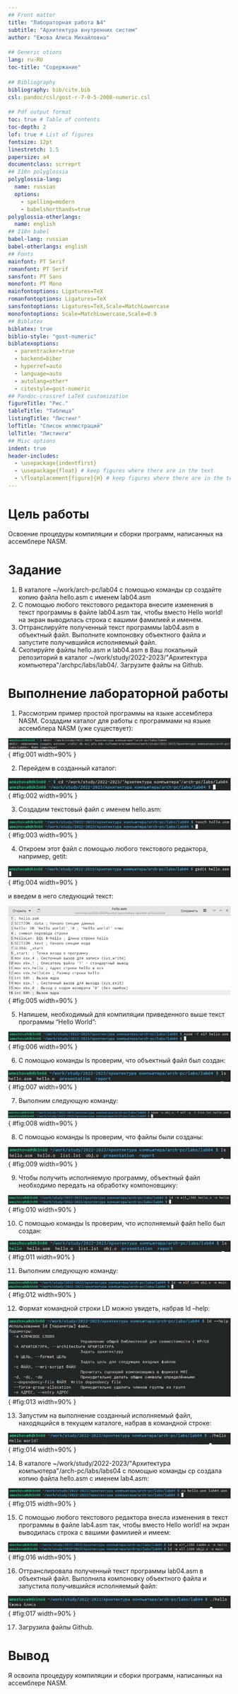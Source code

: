 ```yaml
---
## Front matter
title: "Лабораторная работа №4"
subtitle: "Архитектура внутренних систем"
author: "Ежова Алиса Михайловна"

## Generic otions
lang: ru-RU
toc-title: "Содержание"

## Bibliography
bibliography: bib/cite.bib
csl: pandoc/csl/gost-r-7-0-5-2008-numeric.csl

## Pdf output format
toc: true # Table of contents
toc-depth: 2
lof: true # List of figures
fontsize: 12pt
linestretch: 1.5
papersize: a4
documentclass: scrreprt
## I18n polyglossia
polyglossia-lang:
  name: russian
  options:
	- spelling=modern
	- babelshorthands=true
polyglossia-otherlangs:
  name: english
## I18n babel
babel-lang: russian
babel-otherlangs: english
## Fonts
mainfont: PT Serif
romanfont: PT Serif
sansfont: PT Sans
monofont: PT Mono
mainfontoptions: Ligatures=TeX
romanfontoptions: Ligatures=TeX
sansfontoptions: Ligatures=TeX,Scale=MatchLowercase
monofontoptions: Scale=MatchLowercase,Scale=0.9
## Biblatex
biblatex: true
biblio-style: "gost-numeric"
biblatexoptions:
  - parentracker=true
  - backend=biber
  - hyperref=auto
  - language=auto
  - autolang=other*
  - citestyle=gost-numeric
## Pandoc-crossref LaTeX customization
figureTitle: "Рис."
tableTitle: "Таблица"
listingTitle: "Листинг"
lofTitle: "Список иллюстраций"
lolTitle: "Листинги"
## Misc options
indent: true
header-includes:
  - \usepackage{indentfirst}
  - \usepackage{float} # keep figures where there are in the text
  - \floatplacement{figure}{H} # keep figures where there are in the text
---
```


# Цель работы

Освоение процедуры компиляции и сборки программ, написанных на ассемблере NASM.

# Задание

1. В каталоге ~/work/arch-pc/lab04 с помощью команды cp создайте копию
файла hello.asm с именем lab04.asm
2. С помощью любого текстового редактора внесите изменения в текст программы в файле lab04.asm так, чтобы вместо Hello world! на экран выводилась строка с вашими фамилией и именем.
3. Оттранслируйте полученный текст программы lab04.asm в объектный
файл. Выполните компоновку объектного файла и запустите получившийся исполняемый файл.
4. Скопируйте файлы hello.asm и lab04.asm в Ваш локальный репозиторий
в каталог ~/work/study/2022-2023/"Архитектура компьютера"/archpc/labs/lab04/. Загрузите файлы на Github.

# Выполнение лабораторной работы

1) Рассмотрим пример простой программы на языке ассемблера NASM. Создадим каталог для работы с программами на языке ассемблера NASM (уже существует):

![Каталог](image/1.png){ #fig:001 width=90% }

2) Перейдем в созданный каталог:

![Созданный каталог](image/2.png){ #fig:002 width=90% }

3) Создадим текстовый файл с именем hello.asm:

![Текстовый файл](image/3.png){ #fig:003 width=90% }

4) Откроем этот файл с помощью любого текстового редактора, например, getit:

![Открытие файла](image/4.png){ #fig:004 width=90% }

и введем в него следующий текст:

![Текст в файле](image/5.png){ #fig:005 width=90% }

5) Напишем, необходимый для компиляции приведенного выше текст программы “Hello World”:

![Hello world](image/6.png){ #fig:006 width=90% }

6) С помощью команды ls проверим, что объектный файл был создан:

![Проверка](image/7.png){ #fig:007 width=90% }

7) Выполним следующую команду:

![Выполнение команды](image/8.png){ #fig:008 width=90% }

8) С помощью команды ls проверим, что файлы были созданы:

![Проверка](image/9.png){ #fig:009 width=90% }

9) Чтобы получить исполняемую программу, объектный файл необходимо передать на обработку компоновщику:

![Обработка компоновщику](image/10.png){ #fig:010 width=90% }

10) С помощью команды ls проверим, что исполняемый файл hello был создан:

![Проверка](image/11.png){ #fig:011 width=90% }

11) Выполним следующую команду:

![Выполнение команды](image/12.png){ #fig:012 width=90% }

12) Формат командной строки LD можно увидеть, набрав ld –help:

![Формат командной строки](image/13.png){ #fig:013 width=90% }

13) Запустим на выполнение созданный исполняемый файл, находящийся в текущем каталоге, набрав в командной строке:

![Запуск созданного файла](image/14.png){ #fig:014 width=90% }

14) В каталоге ~/work/study/2022-2023/"Архитектура компьютера"/arch-pc/labs/labs04 с помощью команды cp создала копию файла hello.asm с именем lab4.asm:

![Копия файла](image/15.png){ #fig:015 width=90% }

15) С помощью любого текстового редактора внесла изменения в текст программы в файле lab4.asm так, чтобы вместо Hello world! на экран выводилась строка с вашими фамилией и имеем:

![Изменения файла](image/16.png){ #fig:016 width=90% }

16) Оттранслировала полученный текст программы lab04.asm в объектный файл. Выполнила компоновку объектного файла и запустила получившийся исполняемый файл:

![Оттранслированный текст](image/17.png){ #fig:017 width=90% }

17) Загрузила файлы Github.

# Вывод

Я освоила процедуру компиляции и сборки программ, написанных на ассемблере NASM.
